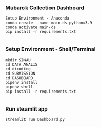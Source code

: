 
### Mubarok Collection Dashboard 
```
Setup Environment - Anaconda
conda create --name main-ds python=3.9
conda activate main-ds
pip install -r requirements.txt
    
```
### Setup Environment - Shell/Terminal

```
mkdir SINAU
cd DATA ANALIS
cd dicoding
cd SUBMISSION
cd DASHBOARD
pipenv install
pipenv shell
pip install -r requirements.txt
    
```
### Run steamlit app
```
streamlit run Dashboard.py

```
